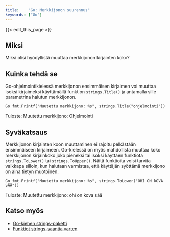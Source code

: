 ```yaml
---
title:    "Go: Merkkijonon suurennus"
keywords: ["Go"]
---
```


{{< edit_this_page >}}

## Miksi

Miksi olisi hyödyllistä muuttaa merkkijonon kirjainten koko?

## Kuinka tehdä se

Go-ohjelmointikielessä merkkijonon ensimmäisen kirjaimen voi muuttaa isoksi kirjaimeksi käyttämällä funktion `strings.Title()` ja antamalla sille parametrina halutun merkkijonon.

```
Go fmt.Printf("Muutettu merkkijono: %s", strings.Title("ohjelmointi"))
```

Tuloste: Muutettu merkkijono: Ohjelmointi

## Syväkatsaus

Merkkijonon kirjainten koon muuttaminen ei rajoitu pelkästään ensimmäiseen kirjaimeen. Go-kielessä on myös mahdollista muuttaa koko merkkijonon kirjainkoko joko pieneksi tai isoksi käyttäen funktiota `strings.ToLower()` tai `strings.ToUpper()`. Näitä funktioita voisi tarvita vaikkapa silloin, kun halutaan varmistaa, että käyttäjän syöttämä merkkijono on aina tietyn muotoinen.

```
Go fmt.Printf("Muutettu merkkijono: %s", strings.ToLower("OHI ON kOVA SÄÄ"))
```

Tuloste: Muutettu merkkijono: ohi on kova sää

## Katso myös

- [Go-kiehen strings-paketti](https://golang.org/pkg/strings/)
- [Funktiot strings-saantia varten](https://golang.org/pkg/strings/#Title)